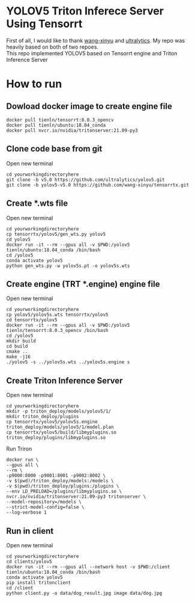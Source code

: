 # YOLOV5 Triton Inferece Server Using Tensorrt

First of all, I would like to thank [wang-xinyu](https://github.com/wang-xinyu/tensorrtx) and [ultralytics](https://github.com/ultralytics/yolov5). My repo was heavily based on both of two repoes.  
This repo implemented YOLOV5 based on Tensorrt engine and Triton Inference Server

# How to run
## Dowload docker image to create engine file
```
docker pull tienln/tensorrt:8.0.3_opencv 
docker pull tienln/ubuntu:18.04_conda
docker pull nvcr.io/nvidia/tritonserver:21.09-py3
```
## Clone code base from git
Open new terminal 
```
cd yourworkingdirectoryhere  
git clone -b v5.0 https://github.com/ultralytics/yolov5.git
git clone -b yolov5-v5.0 https://github.com/wang-xinyu/tensorrtx.git

```
## Create *.wts file  
Open new terminal 
```
cd yourworkingdirectoryhere  
cp tensorrtx/yolov5/gen_wts.py yolov5  
cd yolov5  
docker run -it --rm --gpus all -v $PWD:/yolov5 tienln/ubuntu:18.04_conda /bin/bash  
cd /yolov5  
conda activate yolov5  
python gen_wts.py -w yolov5s.pt -o yolov5s.wts
```
## Create engine (TRT *.engine) engine file  
Open new terminal  
```
cd yourworkingdirectoryhere 
cp yolov5/yolov5s.wts tensorrtx/yolov5
cd tensorrtx/yolov5  
docker run -it --rm --gpus all -v $PWD:/yolov5 tienln/tensorrt:8.0.3_opencv /bin/bash   
cd /yolov5
mkdir build  
cd build   
cmake ..  
make -j16  
./yolov5 -s ../yolov5s.wts ../yolov5s.engine s  
```
## Create Triton Inference Server  
Open new terminal
```
cd yourworkingdirectoryhere  
mkdir -p triton_deploy/models/yolov5/1/  
mkdir triton_deploy/plugins  
cp tensorrtx/yolov5/yolov5s.engine triton_deploy/models/yolov5/1/model.plan  
cp tensorrtx/yolov5/build/libmyplugins.so triton_deploy/plugins/libmyplugins.so  
```


Run Triron
```
docker run \
--gpus all \
--rm \
-p9000:8000 -p9001:8001 -p9002:8002 \
-v $(pwd)/triton_deploy/models:/models \
-v $(pwd)/triton_deploy/plugins:/plugins \
--env LD_PRELOAD=/plugins/libmyplugins.so \
nvcr.io/nvidia/tritonserver:21.09-py3 tritonserver \
--model-repository=/models \
--strict-model-config=false \
--log-verbose 1
```

## Run in client  

Open new terminal
```
cd yourworkingdirectoryhere   
cd clients/yolov5
docker run -it --rm --gpus all --network host -v $PWD:/client tienln/ubuntu:18.04_conda /bin/bash  
conda activate yolov5  
pip install tritonclient  
cd /client
python client.py -o data/dog_result.jpg image data/dog.jpg  
```
